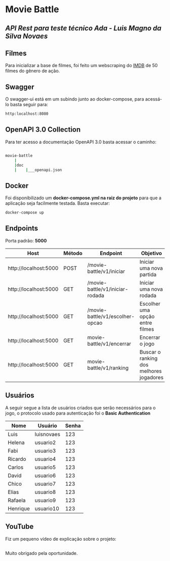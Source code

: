 # Movie Battle
## _API Rest para teste técnico Ada - Luis Magno da Silva Novaes_

## Filmes

Para inicializar a base de filmes, foi feito um webscraping do [IMDB](https://breakdance.github.io/breakdance/) de 50 filmes do gênero de ação.

## Swagger
O swagger-ui está em um subindo junto ao docker-compose, para acessá-lo basta seguir para:
```sh
http:localhost:8080
```

## OpenAPI 3.0 Collection

Para ter acesso a documentação OpenAPI 3.0 basta acessar o caminho:

```bash

movie-battle
    |
    |doc
    |    |___openapi.json

```

## Docker

Foi disponibilizado um **docker-compose.yml na raiz do projeto** para que a aplicação seja facilmente testada. Basta executar:

```sh
docker-compose up
```
## Endpoints

Porta padrão: **5000**

| Host | Método | Endpoint | Objetivo |
 | ------ | ------ | ------ | ------ |
| http://localhost:5000 | POST | /movie-battle/v1/iniciar | Iniciar uma nova partida
| http://localhost:5000 | GET | /movie-battle/v1/iniciar-rodada | Iniciar uma nova rodada
| http://localhost:5000 | GET | /movie-battle/v1/escolher-opcao | Escolher uma opção entre filmes
| http://localhost:5000 | GET | movie-battle/v1/encerrar  | Encerrar o jogo
| http://localhost:5000 | GET | movie-battle/v1/ranking | Buscar o ranking dos melhores jogadores

## Usuários

A seguir segue a lista de usuários criados que serão necessários para o jogo, o protocolo usado para autenticação foi o **Basic Authentication**

| Nome | Usuário | Senha |
| ------ | ------ | ------ |
| Luis | luisnovaes | 123
| Helena | usuario2 | 123
| Fabi | usuario3 | 123
| Ricardo | usuario4  | 123
| Carlos | usuario5 | 123
| David | usuario6 | 123
| Chico | usuario7 | 123
| Elias | usuario8 | 123
| Rafaela | usuario9 | 123
| Henrique | usuario10 | 123

## YouTube

Fiz um pequeno vídeo de explicação sobre o projeto:

```sh

```

Muito obrigado pela oportunidade.

